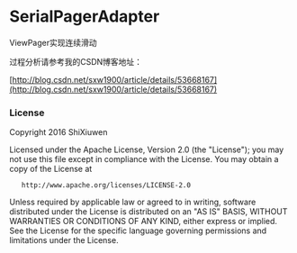 # SerialPagerAdapter
ViewPager实现连续滑动

过程分析请参考我的CSDN博客地址：

[http://blog.csdn.net/sxw1900/article/details/53668167](http://blog.csdn.net/sxw1900/article/details/53668167)

### License

   Copyright 2016 ShiXiuwen

   Licensed under the Apache License, Version 2.0 (the "License");
   you may not use this file except in compliance with the License.
   You may obtain a copy of the License at

       http://www.apache.org/licenses/LICENSE-2.0

   Unless required by applicable law or agreed to in writing, software
   distributed under the License is distributed on an "AS IS" BASIS,
   WITHOUT WARRANTIES OR CONDITIONS OF ANY KIND, either express or implied.
   See the License for the specific language governing permissions and
   limitations under the License.
